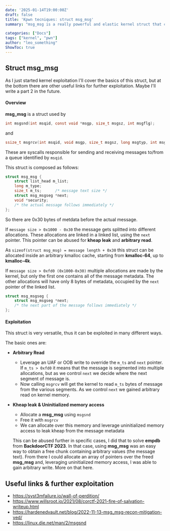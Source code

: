 ```yaml
---
date: '2025-01-14T19:00:00Z'
draft: false
title: 'Kpwn tecniques: struct msg_msg'
summary: "msg_msg is a really powerful and elastic kernel struct that can be abused to obtain strong primitives, such as arbitrary read/write/free."

categories: ["Docs"]
tags: ["kernel", "pwn"]
author: "leo_something"
ShowToc: true
---
```


## Struct msg_msg

As I just started kernel exploitation I'll cover the basics of this struct, but at the bottom there are other useful links for further exploitation.
Maybe I'll write a part 2 in the future.

#### Overview
**msg_msg** is a struct used by 
```c
int msgsnd(int msqid, const void *msgp, size_t msgsz, int msgflg);
``` 
and
```c
ssize_t msgrcv(int msqid, void msgp, size_t msgsz, long msgtyp, int msgflg);
```

These are syscalls responsible for sending and receiving messages to/from a queue identified by `msqid`.

This struct is composed as follows:
```c
struct msg_msg {
    struct list_head m_list;
    long m_type;
    size_t m_ts;      /* message text size */
    struct msg_msgseg *next;
    void *security;
    /* the actual message follows immediately */
};
```

So there are 0x30 bytes of metdata before the actual message.

If `message size > 0x1000 - 0x30` the message gets splitted into different allocations. These allocations are linked in a linked list, using the `next` pointer.
This pointer can be abused for **kheap leak** and **arbitrary read**.

As `sizeof(struct msg_msg) = message length + 0x30` this struct can be allocated inside an arbitrary kmalloc cache, starting from **kmalloc-64**, up to **kmalloc-4k**.

If `message size > 0xfd0 (0x1000-0x30)` multiple allocations are made by the kernel, but only the first one contains all of the message metadata. The other allocations will have only 8 bytes of metadata, occupied by the `next` pointer of the linked list.

```c
struct msg_msgseg {
    struct msg_msgseg *next;
    /* the next part of the message follows immediately */
};
```

#### Exploitation
This struct is very versatile, thus it can be exploited in many different ways.

The basic ones are:
- **Arbitrary Read**
	- Leverage an UAF or OOB write to override the `m_ts` and `next` pointer. 
		If `m_ts > 0xfd0` it means that the message is segmented into multiple allocations, but as we control `next` we decide where the next segment of message is.
	-  Now calling `msgrcv` will get the kernel to read `m_ts` bytes of message from the various segments. As we control `next` we gained arbitrary read on kernel memory.  

- **Kheap leak & Uninitialized memory access**
	- Allocate a **msg_msg** using `msgsnd`
	- Free it with `msgrcv`
	- We can allocate over this memory and leverage uninitialized memory access to leak kheap from the message metadata
	
	This can be abused further in specific cases, I did that to solve **empdb** from **BackdoorCTF 2023**.
	In that case, using **msg_msg** was an easy way to obtain a free chunk containing arbitrary values (the message text).  From there I could allocate an array of pointers over the freed **msg_msg** and, leveraging uninitialized memory access, I was able to gain arbitrary write. More on that here.

## Useful links & further exploitation
- https://syst3mfailure.io/wall-of-perdition/
- https://www.willsroot.io/2021/08/corctf-2021-fire-of-salvation-writeup.html
- https://hardenedvault.net/blog/2022-11-13-msg_msg-recon-mitigation-ved/
- https://linux.die.net/man/2/msgsnd